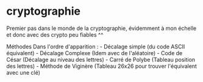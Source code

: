 # cryptographie

Premier pas dans le monde de la cryptographie, évidemment à mon échelle et donc avec des crypto peu fiables ^^

Méthodes Dans l'ordre d'apparition :
    - Décalage simple (du code ASCII équivalent)
    - Décalage Complexe (Idem avec de l'aléatoire)
    - Code de César (Décalage au niveau des lettres)
    - Carré de Polybe (Tableau position des lettres)
    - Méthode de Viginère (Tableau 26x26 pour trouver l'équivalent avec une clé)